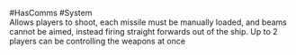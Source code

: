 #HasComms #System  
Allows players to shoot, each missile must be manually loaded, and beams cannot be aimed, instead firing straight forwards out of the ship. Up to 2 players can be controlling the weapons at once